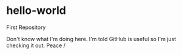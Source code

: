 # hello-world
First Repository

Don't know what I'm doing here. I'm told GitHub is useful so I'm just checking it out.
Peace \/
